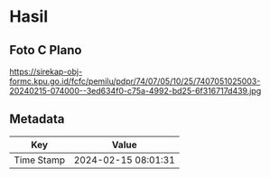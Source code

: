 # Hasil

## Foto C Plano

https://sirekap-obj-formc.kpu.go.id/fcfc/pemilu/pdpr/74/07/05/10/25/7407051025003-20240215-074000--3ed634f0-c75a-4992-bd25-6f316717d439.jpg


## Metadata

| Key        | Value               |
| ---------- | ------------------- |
| Time Stamp | 2024-02-15 08:01:31 |



